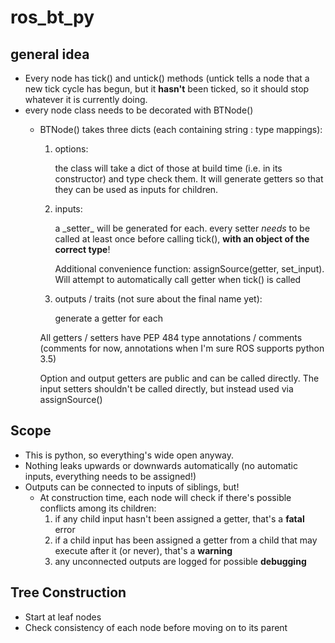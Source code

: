 # ros\_bt\_py

## general idea

- Every node has tick() and untick() methods (untick tells a node that
  a new tick cycle has begun, but it **hasn't** been ticked, so it
  should stop whatever it is currently doing.
- every node class needs to be decorated with BTNode()
  - BTNode() takes three dicts (each containing string : type mappings):
    1. options:

        the class will take a dict of those at build time (i.e. in its
        constructor) and type check them. It will generate getters
        so that they can be used as inputs for children.

    2. inputs:

        a \_setter\_ will be generated for each. every setter *needs* to
        be called at least once before calling tick(), **with an
        object of the correct type**!

        Additional convenience function: assignSource(getter,
        set_input). Will attempt to automatically call getter when
        tick() is called

    3. outputs / traits (not sure about the final name yet):

        generate a getter for each

    All getters / setters have PEP 484 type annotations / comments
        (comments for now, annotations when I'm sure ROS supports
        python 3.5)

    Option and output getters are public and can be called
    directly. The input setters shouldn't be called directly, but
    instead used via assignSource()


## Scope

- This is python, so everything's wide open anyway.
- Nothing leaks upwards or downwards automatically (no automatic
  inputs, everything needs to be assigned!)
- Outputs can be connected to inputs of siblings, but!
  - At construction time, each node will check if there's possible
    conflicts among its children:
    1. if any child input hasn't been assigned a getter, that's a **fatal** error
    2. if a child input has been assigned a getter from a child that
       may execute after it (or never), that's a **warning**
    3. any unconnected outputs are logged for possible **debugging**

## Tree Construction

- Start at leaf nodes
- Check consistency of each node before moving on to its parent
